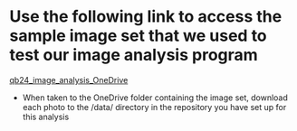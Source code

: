 
# Use the following link to access the sample image set that we used to test our image analysis program #


[qb24_image_analysis_OneDrive](https://livejohnshopkins-my.sharepoint.com/:f:/g/personal/dlenchn1_jh_edu/EtFGokTeQhRDnZJMjT498swBVm1Le_HVIATRNy5K1_K4Dw?e=1Wsvge)


- When taken to the OneDrive folder containing the image set, download each photo to the /data/ directory in the repository you have set up for this analysis